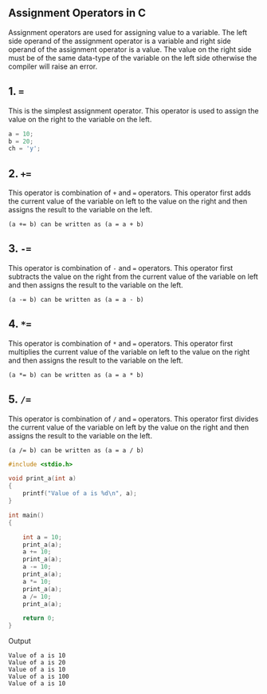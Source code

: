## Assignment Operators in C

Assignment operators are used for assigning value to a variable. The left side operand of the assignment operator is a variable and right side operand of the assignment operator is a value. The value on the right side must be of the same data-type of the variable on the left side otherwise the compiler will raise an error.

## 1. `=` 

This is the simplest assignment operator. This operator is used to assign the value on the right to the variable on the left.

```c
a = 10;
b = 20;
ch = 'y';
```

## 2. `+=`

This operator is combination of `+` and `=` operators. This operator first adds the current value of the variable on left to the value on the right and then assigns the result to the variable on the left.

```
(a += b) can be written as (a = a + b)
```

## 3. `-=`

This operator is combination of `-` and `=` operators. This operator first subtracts the value on the right from the current value of the variable on left and then assigns the result to the variable on the left.

```
(a -= b) can be written as (a = a - b)
```

## 4. `*=`

This operator is combination of `*` and `=` operators. This operator first multiplies the current value of the variable on left to the value on the right and then assigns the result to the variable on the left.

```
(a *= b) can be written as (a = a * b)
```

## 5. `/=`

This operator is combination of `/` and `=` operators. This operator first divides the current value of the variable on left by the value on the right and then assigns the result to the variable on the left.

```
(a /= b) can be written as (a = a / b)
```

```c
#include <stdio.h>

void print_a(int a)
{
    printf("Value of a is %d\n", a);
}

int main()
{

    int a = 10;
    print_a(a);
    a += 10;
    print_a(a);
    a -= 10;
    print_a(a);
    a *= 10;
    print_a(a);
    a /= 10;
    print_a(a);

    return 0;
}
```

Output
```
Value of a is 10
Value of a is 20
Value of a is 10
Value of a is 100
Value of a is 10
```